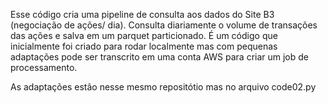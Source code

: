 Esse código cria uma pipeline de consulta aos dados do Site B3 (negociação de ações/ dia).
Consulta diariamente o volume de transações das ações e salva em um parquet particionado.
É um código que inicialmente foi criado para rodar localmente mas com pequenas adaptações pode ser transcrito em uma conta AWS para criar um job de processamento.

As adaptações estão nesse mesmo repositótio mas no arquivo code02.py
